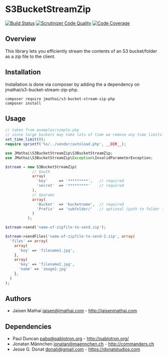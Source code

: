 # S3BucketStreamZip

[![Build Status](https://travis-ci.org/jmathai/s3-bucket-stream-zip-php.svg?branch=master)](https://travis-ci.org/jmathai/s3-bucket-stream-zip-php)
[![Scrutinizer Code Quality](https://scrutinizer-ci.com/g/jmathai/s3-bucket-stream-zip-php/badges/quality-score.png?b=master)](https://scrutinizer-ci.com/g/jmathai/s3-bucket-stream-zip-php/?branch=master)
[![Code Coverage](https://scrutinizer-ci.com/g/jmathai/s3-bucket-stream-zip-php/badges/coverage.png?b=master)](https://scrutinizer-ci.com/g/jmathai/s3-bucket-stream-zip-php/?branch=master)

## Overview
This library lets you efficiently stream the contents of an S3 bucket/folder as a zip file to the client.

## Installation
Installation is done via composer by adding the a dependency on jmathai/s3-bucket-stream-zip-php.

```
composer require jmathai/s3-bucket-stream-zip-php
composer install
```

## Usage
```php
// taken from examples/simple.php
// since large buckets may take lots of time we remove any time limits
set_time_limit(0);
require sprintf('%s/../vendor/autoload.php', __DIR__);

use JMathai\S3BucketStreamZip\S3BucketStreamZip;
use JMathai\S3BucketStreamZip\Exception\InvalidParameterException;

$stream = new S3BucketStreamZip(
            // $auth
            array(
              'key'     => '*********',   // required
              'secret'  => '*********'    // required
            ),
            // $params
            array(
              'Bucket'  => 'bucketname',  // required
              'Prefix'  => 'subfolder/'   // optional (path to folder to stream)
            )
          );

$stream->send('name-of-zipfile-to-send.zip');

$stream->sendFiles('name-of-zipfile-to-send-2.zip', array(
  'files' => array(
    array(
      'key' => 'filename1.jpg',
    },
    array(
      'key' => 'filename2.jpg',
      'name' => 'image2.jpg'
    },
  )
);

```

## Authors
* Jaisen Mathai <jaisen@jmathai.com> - http://jaisenmathai.com

## Dependencies
* Paul Duncan <pabs@pablotron.org> - http://pablotron.org/
* Jonatan Männchen <jonatan@maennchen.ch> - http://commanders.ch
* Jesse G. Donat <donatj@gmail.com> - https://donatstudios.com
